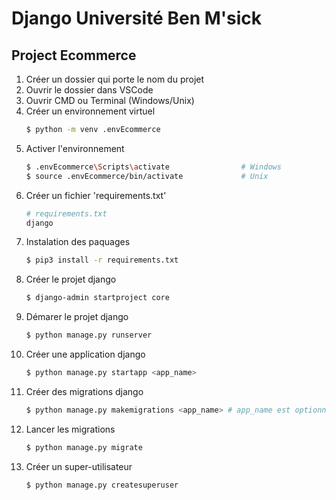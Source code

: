 # Django Université Ben M'sick

## Project Ecommerce

1. Créer un dossier qui porte le nom du projet
1. Ouvrir le dossier dans VSCode
1. Ouvrir CMD ou Terminal (Windows/Unix)
1. Créer un environnement virtuel
    ```bash
    $ python -m venv .envEcommerce
    ```
1. Activer l'environnement
    ```bash
    $ .envEcommerce\Scripts\activate                # Windows
    $ source .envEcommerce/bin/activate             # Unix
    ```
1. Créer un fichier 'requirements.txt'
    ```python
    # requirements.txt
    django
    ```
1. Instalation des paquages
    ```bash
    $ pip3 install -r requirements.txt
    ```
1. Créer le projet django
    ```bash
    $ django-admin startproject core
    ```
1. Démarer le projet django
    ```bash
    $ python manage.py runserver
    ```
1. Créer une application django
    ```bash
    $ python manage.py startapp <app_name>
    ```
1. Créer des migrations django
    ```bash
    $ python manage.py makemigrations <app_name> # app_name est optionnel
    ```
1. Lancer les migrations
    ```bash
    $ python manage.py migrate
    ```
1. Créer un super-utilisateur
    ```bash
    $ python manage.py createsuperuser
    ```
